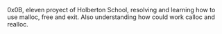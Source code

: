 0x0B, eleven proyect of Holberton School, resolving and learning how to use
malloc, free and exit. Also understanding how could work calloc and realloc.